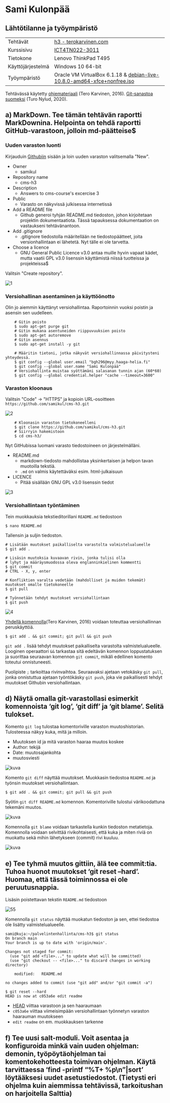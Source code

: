 # Sami Kulonpää

## Lähtötilanne ja työympäristö

|                 |                                                                                                      |
| :---            | :-----------------------------------------------------------------------------------------------------|
|Tehtävät         |[h3 - terokarvinen.com](https://terokarvinen.com/2021/configuration-management-systems-palvelinten-hallinta-ict4tn022-spring-2021/#h3-versionhallinta)         |
|Kurssisivu       |[ICT4TN022-3011](https://terokarvinen.com/2021/configuration-management-systems-palvelinten-hallinta-ict4tn022-spring-2021/)|
|Tietokone        |Lenovo ThinkPad T495                                                                                  |
|Käyttöjärjestelmä|Windows 10 64-bit                                                                                     |
|Työympäristö     |Oracle VM VirtualBox 6.1.18 & [debian-live-10.8.0-amd64-xfce+nonfree.iso](https://cdimage.debian.org/images/unofficial/non-free/images-including-firmware/current-live/amd64/iso-hybrid/debian-live-10.8.0-amd64-xfce+nonfree.iso)                  |

Tehtävässä käytetty [ohjemateriaali](http://terokarvinen.com/2016/publish-your-project-with-github/) (Tero Karvinen, 2016).
[Git-sanastoa suomeksi](https://book.sovelluskontti.com/versionhallinta/sanasto) (Turo Nylud, 2020).

## a) MarkDown. Tee tämän tehtävän raportti MarkDownina. Helpointa on tehdä raportti GitHub-varastoon, jolloin md-päätteise$

### Uuden varaston luonti
Kirjauduin [Githubiin](https://github.com) sisään ja loin uuden varaston valitsemalla "New".
- Owner
  - samikul
- Repository name
  - cms-h3
- Description
  - Answers to cms-course's excercise 3
- Public
  - Varasto on näkyvissä julkisessa internetissä
- Add a README file
  - Github generoi tyhjän README.md tiedoston, johon kirjoitetaan projektin dokumentaatiota. Tässä tapauksessa dokumentaation on vastaukseni tehtävänantoon.
- Add .gitignore
  - .gitignore tiedostolla määritellään ne tiedostopäätteet, joita versionhallintaan ei lähetetä. Nyt tälle ei ole tarvetta.
- Choose a licence
  - GNU General Public Licence v3.0 antaa muille hyvin vapaat kädet, mutta vaatii GPL v3.0 lisenssin käyttämistä niissä tuotteissa ja projekteissa$

Valitsin "Create repository".

![1](https://user-images.githubusercontent.com/58463139/114843219-46260a80-9de2-11eb-891a-e6e669ea518b.JPG)

### Versiohallinan asentaminen ja käyttöönotto

Olin jo aiemmin käyttänyt versiohallintaa. Raportoinnin vuoksi poistin ja asensin sen uudelleen.

        # Gitin poisto
        $ sudo apt-get purge git
        # Gitin mukana asentuneiden riippuvuuksien poisto
        $ sudo apt-get autoremove
        # Gitin asennus
        $ sudo apt-get install -y git

        # Määritin tietoni, jotka näkyvät versiohallinnassa päivitysteni yhteydessä.
        $ git config --global user.email "bgh296@myy.haaga-helia.fi"
        $ git config --global user.name "Sami Kulonpää"
        # Versiohallinta muistaa syöttämäni salasanan tunnin ajan (60*60)
        $ git config --global credential.helper "cache --timeout=3600"

### Varaston kloonaus

Valitsin "Code" -> "HTTPS" ja kopioin URL-osoitteen `https://github.com/samikul/cms-h3.git`

![2](https://user-images.githubusercontent.com/58463139/114843222-46bea100-9de2-11eb-8d3a-8ab49c18d4a7.JPG)

        # Kloonasin varaston tietokoneelleni
        $ git clone https://github.com/samikul/cms-h3.git
        # Siirryin hakemistoon
        $ cd cms-h3/

Nyt GitHubissa luomani varasto tiedostoineen on järjestelmälläni.
- README.md
  - markdown-tiedosto mahdollistaa yksinkertaisen ja helpon tavan muotoilla tekstiä.
  - `.md` on valmis käytettäväksi esim. html-julkaisuun
- LICENCE
  - Pitää sisällään GNU GPL v3.0 lisenssin tiedot

![3](https://user-images.githubusercontent.com/58463139/114843225-46bea100-9de2-11eb-8a4e-a5473625007d.JPG)

### Versiohallintaan työntäminen

Tein muokkauksia tekstieditorillani `README.md` tiedostoon

	$ nano README.md

Tallensin ja suljin tiedoston.

	# Lisätään muutokset paikalliselta varastolta valmistelualueelle
	$ git add .
	
	# Lisäsin muutoksia kuvaavan rivin, jonka tulisi olla
	# lyhyt ja määräysmuodossa oleva englanninkielinen kommentti
	$ git commit
	# CTRL - X, y, enter

	# Konfliktien varalta vedetään (mahdolliset ja muiden tekemät) muutokset omalle tietokoneelle
	$ git pull

	# Työnnetään tehdyt muutokset versiohallintaan
	$ git push

![4](https://user-images.githubusercontent.com/58463139/114843227-47573780-9de2-11eb-9e18-4b67e53da55b.JPG)

[Yhdellä komennolla](http://terokarvinen.com/2016/publish-your-project-with-github/)(Tero Karvinen, 2016) voidaan toteuttaa versiohallinnan peruskäyttöä.
	
	$ git add . && git commit; git pull && git push


`git add .` lisää tehdyt muutokset paikalliselta varastolta valmistelualueelle. Looginen operaattori `&&` tarkastaa
sitä edeltävän komennon loppustatuksen ja suorittaa seuraavan komennon `git commit`, mikäli edellinen komento toteutui
onnistuneesti.

Puolipiste ` ; ` tarkoittaa rivinvaihtoa. Seuraavaksi ajetaan vetokäsky `git pull`, jonka onnistuttua ajetaan
työntökäsky `git push`, joka vie paikallisesti tehdyt muutokset Githubin versiohallintaan.  

## d) Näytä omalla git-varastollasi esimerkit komennoista ‘git log’, ‘git diff’ ja ‘git blame’. Selitä tulokset.

Komento `git log` tulostaa komentoriville varaston muutoshistorian. Tulosteessa näkyy kuka, mitä ja milloin.
- Muutoksen id ja mitä varaston haaraa muutos koskee
- Author: tekijä
- Date: muutosajankohta
- muutosviesti

![kuva](https://user-images.githubusercontent.com/58463139/114847784-c189bb00-9de6-11eb-892b-7c3724f77a7f.png)

Komento `git diff` näyttää muutokset.
Muokkasin tiedostoa `README.md` ja työnsin muutokset versiohallintaan.

	$ git add . && git commit; git pull && git push

Syötin `git diff README.md` komennon. Komentoriville tulostui värikoodattuna tekemäni muutos.

![kuva](https://user-images.githubusercontent.com/58463139/114858494-3282a000-9df2-11eb-9f64-c2742d0f319a.png)

Komennolla `git blame` voidaan tarkastella kunkin tiedoston metatietoja. Komennolla voidaan selvittää rivikohtaisesti, että kuka ja miten riviä on muokattu sekä mihin lähetykseen (commit) rivi kuuluu.

![kuva](https://user-images.githubusercontent.com/58463139/114857570-15999d00-9df1-11eb-81f2-83861b600494.png)

## e) Tee tyhmä muutos gittiin, älä tee commit:tia. Tuhoa huonot muutokset ‘git reset –hard’. Huomaa, että tässä toiminnossa ei ole peruutusnappia.

Lisäsin poistettavan tekstin `README.md` tiedostoon

![55](https://user-images.githubusercontent.com/58463139/115264154-b7e1b980-a13e-11eb-9f4f-e334f71c8f30.JPG)

Komennolla `git status` näyttää muokatun tiedoston ja sen, ettei tiedostoa ole lisätty valmistelualueelle.

```git
sami@kuja:~/palvelintenhallinta/cms-h3$ git status
On branch main
Your branch is up to date with 'origin/main'.

Changes not staged for commit:
  (use "git add <file>..." to update what will be committed)
  (use "git checkout -- <file>..." to discard changes in working directory)

	modified:   README.md

no changes added to commit (use "git add" and/or "git commit -a")
```

```
$ git reset --hard
HEAD is now at c053a6e edit readme
```

- [HEAD](https://stackoverflow.com/questions/2304087/what-is-head-in-git) viittaa varastoon ja sen haaraumaan
- `c053a6e` viittaa viimeisimpään versiohallintaan työnnetyn varaston haarauman muutokseen
- `edit readme` on em. muokkauksen tarkenne


## f) Tee uusi salt-moduli. Voit asentaa ja konfiguroida minkä vain uuden ohjelman: demonin, työpöytäohjelman tai komentokehotteesta toimivan ohjelman. Käytä tarvittaessa ‘find -printf “%T+ %p\n”|sort’ löytääksesi uudet asetustiedostot. (Tietysti eri ohjelma kuin aiemmissa tehtävissä, tarkoitushan on harjoitella Salttia)
